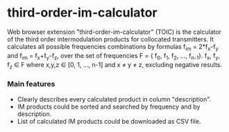 # third-order-im-calculator
  Web browser extension "third-order-im-calculator" (TOIC) is the calculator of the third order intermodulation products for collocated transmitters.
It calculates all possible frequencies combinations by formulas f<sub>im</sub> = 2*f<sub>x</sub>-f<sub>y</sub> and f<sub>im</sub> = f<sub>x</sub>+f<sub>y</sub>-f<sub>z</sub>, over the set of frequencies F = { f<sub>0</sub>, f<sub>1</sub>, f<sub>2</sub>, ..., f<sub>n-1</sub>}. f<sub>x</sub>, f<sub>y</sub>, f<sub>z</sub> &isin; F where x,y,z &isin; [0, 1, ..., n-1] and x &ne; y &ne; z, excluding negative results.

### Main features
- Clearly describes every calculated product in column "description".
- IM products could be sorted and searched by frequency and by description.
- List of calculated IM products could be downloaded as CSV file.
